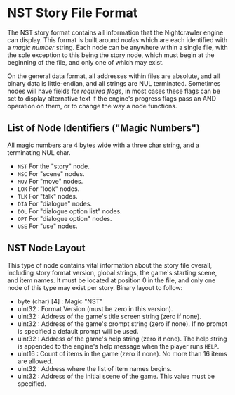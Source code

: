 # NST Story File Format
The NST story format contains all information that the Nightcrawler engine can 
display.
This format is built around *nodes* which are each identified with a *magic 
number* string. Each node can be anywhere within a single file, with the sole 
exception to this being the story node, which must begin at the beginning of 
the file, and only one of which may exist.

On the general data format, all addresses within files are absolute, and all 
binary data is little-endian, and all strings are NUL terminated. Sometimes 
nodes will have fields for *required flags*, in most cases these flags can be 
set to display alternative text if the engine's progress flags pass an AND 
operation on them, or to change the way a node functions.

## List of Node Identifiers ("Magic Numbers")
All magic numbers are 4 bytes wide with a three char string, and a terminating
NUL char.
- `NST` For the "story" node.
- `NSC` For "scene" nodes.
- `MOV` For "move" nodes.
- `LOK` For "look" nodes.
- `TLK` For "talk" nodes.
- `DIA` For "dialogue" nodes.
- `DOL` For "dialogue option list" nodes.
- `OPT` For "dialogue option" nodes.
- `USE` For "use" nodes.

## NST Node Layout
This type of node contains vital information about the story file overall, 
including story format version, global strings, the game's starting scene, and 
item names. It must be located at position 0 in the file, and only one node of 
this type may exist per story.
Binary layout to follow:

- byte (char) [4] : Magic "NST"
- uint32          : Format Version (must be zero in this version).
- uint32          : Address of the game's title screen string (zero if none).
- uint32          : Address of the game's prompt string (zero if none). If no 
prompt is specified a default prompt will be used.
- uint32          : Address of the game's help string (zero if none). The help 
string is appended to the engine's help message when the player runs `HELP`.
- uint16          : Count of items in the game (zero if none). No more than 16 
items are allowed.
- uint32          : Address where the list of item names begins.
- uint32          : Address of the initial scene of the game. This value must 
be specified.
